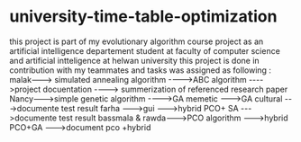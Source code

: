 # university-time-table-optimization
this project is part of my evolutionary algorithm course project as an artificial intelligence departement student 
at faculty of computer science and artificial intteligence at helwan university
this project is done in contribution with my teammates and tasks was assigned as following :
malak---> simulated annealing algorithm 
    ---->ABC algorithm
    ---->project docuentation
    ----> summerization of referenced research paper
Nancy--->simple genetic algorithm 
      ---->GA memetic
      --->GA cultural 
      --->documente test result
farha --->gui
      --->hybrid PCO+ SA
      --->documente test result
bassmala & rawda--->PCO algorithm
                 --->hybrid PCO+GA
                 --->document pco +hybrid 
